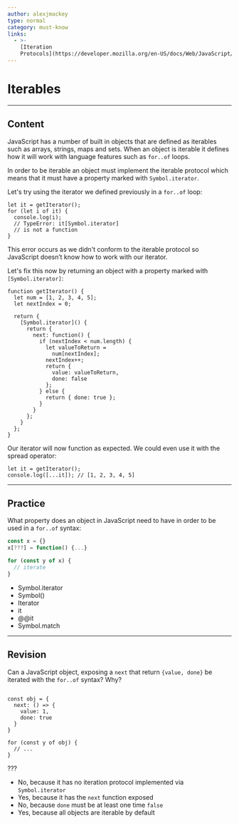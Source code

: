 ```yaml
---
author: alexjmackey
type: normal
category: must-know
links:
  - >-
    [Iteration
    Protocols](https://developer.mozilla.org/en-US/docs/Web/JavaScript/Reference/Iteration_protocols){documentation}
---
```


# Iterables


---

## Content

JavaScript has a number of built in objects that are defined as iterables such as arrays, strings, maps and sets. When an object is iterable it defines how it will work with language features such as `for..of` loops.

In order to be iterable an object must implement the iterable protocol which means that it must have a property marked with `Symbol.iterator`.

Let's try using the iterator we defined previously in a `for..of` loop:

```plain-text
let it = getIterator();
for (let i of it) {
  console.log(i);
  // TypeError: it[Symbol.iterator]
  // is not a function
}
```

This error occurs as we didn't conform to the iterable protocol so JavaScript doesn’t know how to work with our iterator.

Let's fix this now by returning an object with a property marked with `[Symbol.iterator]`:

```plain-text
function getIterator() {
  let num = [1, 2, 3, 4, 5];
  let nextIndex = 0;

  return {
    [Symbol.iterator]() {
      return {
        next: function() {
          if (nextIndex < num.length) {
            let valueToReturn =
              num[nextIndex];
            nextIndex++;
            return {
              value: valueToReturn,
              done: false
            };
          } else {
            return { done: true };
          }
        }
      };
    }
  };
}
```

Our iterator will now function as expected. We could even use it with the spread operator:

```plain-text
let it = getIterator();
console.log([...it]); // [1, 2, 3, 4, 5]
```


---

## Practice

What property does an object in JavaScript need to have in order to be used in a `for..of` syntax:

```javascript
const x = {}
x[???] = function() {...}

for (const y of x) {
  // iterate
}
```

- Symbol.iterator
- Symbol()
- Iterator
- it
- @@it
- Symbol.match


---

## Revision

Can a JavaScript object, exposing a `next` that return `{value, done}` be iterated with the `for..of` syntax? Why?

```plain-text

const obj = {
  next: () => {
    value: 1,
    done: true
  }
}

for (const y of obj) {
  // ...
}

```

???

- No, because it has no iteration protocol implemented via `Symbol.iterator`
- Yes, because it has the `next` function exposed
- No, because `done` must be at least one time `false`
- Yes, because all objects are iterable by default
 
